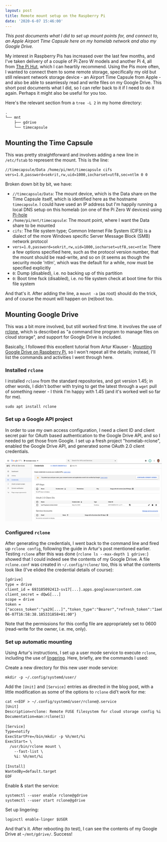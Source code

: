 ```yaml
---
layout: post
title: Remote mount setup on the Raspberry Pi
date: '2020-6-07 15:46:00'
---
```


_This post documents what I did to set up mount points for, and connect to, an Apple Airport Time Capsule here on my homelab network and also my Google Drive._

My interest in Raspberry Pis has increased over the last few months, and I've taken delivery of a couple of Pi Zero W models and another Pi 4, all from [The Pi Hut](https://thepihut.com/), which I can heartily recommend. Using the Pis more often, I wanted to connect them to some remote storage, specifically my old but still relevant network storage device - an Airport Time Capsule from Apple - and also be able to seamlessly read and write files on my Google Drive. This short post documents what I did, so I can refer back to it if I need to do it again. Perhaps it might also be useful for you too.

Here's the relevant section from a `tree -L 2` in my home directory:

```
.
└── mnt
    ├── gdrive
    └── timecapsule
```

## Mounting the Time Capsule

This was pretty straightforward and involves adding a new line in `/etc/fstab` to represent the mount. This is the line:

```
//timecapsule/Data /home/pi/mnt/timecapsule cifs vers=1.0,password=sekrit,rw,uid=1000,iocharset=utf8,sec=ntlm 0 0
```

Broken down bit by bit, we have:

- `//timecapsule/Data`: The mount device, which is the Data share on the Time Capsule itself, which is identified here as the hostname `timecapsule`. I could have used an IP address but I'm happily running a local DNS setup on this homelab (on one of the Pi Zero W devices) using [Pi-hole](https://pi-hole.net/)
- `/home/pi/mnt/timecapsule`: The mount point, where I want the Data share to be mounted
- `cifs`: The file system type; Common Internet File System (CIFS) is a dialect of the more Windows specific Server Message Block (SMB) network protocol
- `vers=1.0,password=sekrit,rw,uid=1000,iocharset=utf8,sec=ntlm`: There a few options specified here, such as the protocol version number, that the mount should be read-write, and so on (it seems as though the security mode 'ntlm', which was the default for a while, now must be specified explicitly
- `0`: Dump (disabled), i.e. no backing up of this partition
- `0`: Boot time fsck (disabled), i.e. no file system check at boot time for this file system

And that's it. After adding the line, a `mount -a` (as root) should do the trick, and of course the mount will happen on (re)boot too.


## Mounting Google Drive

This was a bit more involved, but still worked first time. It involves the use of [rclone](https://rclone.org/), which is described as "a command line program to manage files on cloud storage", and support for Google Drive is included.

Basically, I followed this excellent tutorial from Artur Klauser - [Mounting Google Drive on Raspberry Pi](https://medium.com/@artur.klauser/mounting-google-drive-on-raspberry-pi-f5002c7095c2), so I won't repeat all the details; instead, I'll list the commands and activities I went through here.

### Installed `rclone`

I installed `rclone` from the standard repositories, and got version 1.45; in other words, I didn't bother with trying to get the latest through a `wget` pull of something newer - I think I'm happy with 1.45 (and it's worked well so far for me).

```
sudo apt install rclone
```

### Set up a Google API project

In order to use my own access configuration, I need a client ID and client secret pair for OAuth based authentication to the Google Drive API, and so I needed to get those from Google. I set up a fresh project "homelab-rclone", enabled the Google Drive API, and generated some OAuth 2.0 client credentials.

![The OAuth 2.0 Client ID](/content/images/2020/06/googleapiclient.png)


### Configured `rclone`

After generating the credentials, I went back to the command line and fired up `rclone config`, following the guide in Artur's post mentioned earlier. Testing `rclone` after this was done (`rclone ls --max-depth 1 gdrive:`) showed that I could indeed see the contents of my Google Drive. A file `rclone.conf` was created in `~/.config/rclone/` too, this is what the contents look like (I've elided the credential details of course):

```
[gdrive]
type = drive
client_id = 693105092413-sv17[...].apps.googleusercontent.com
client_secret = dQwG[...]
scope = drive
token = {"access_token":"ya29[...]","token_type":"Bearer","refresh_token":"1ae03[...]","expiry":"2020-06-07T16:58:38.185331858+01:00"}
```

Note that the permissions for this config file are appropriately set to 0600 (read-write for the owner, i.e. me, only).


### Set up automatic mounting

Using Artur's instructions, I set up a user mode service to execute `rclone`, including the use of [lingering](https://wiki.archlinux.org/index.php/Systemd/User#Automatic_start-up_of_systemd_user_instances). Here, briefly, are the commands I used:

Create a new directory for this new user mode service:

```
mkdir -p ~/.config/systemd/user/
```

Add the `[Unit]` and `[Service]` entries as directed in the blog post, with a little modification as some of the options to `rclone` did't work for me:

```
cat <<EOF > ~/.config/systemd/user/rclone@.service
[Unit]
Description=rclone: Remote FUSE filesystem for cloud storage config %i
Documentation=man:rclone(1)

[Service]
Type=notify
ExecStartPre=/bin/mkdir -p %h/mnt/%i
ExecStart= \
  /usr/bin/rclone mount \
    --fast-list \
    %i: %h/mnt/%i

[Install]
WantedBy=default.target
EOF
```

Enable & start the service:

```
systemctl --user enable rclone@gdrive
systemctl --user start rclone@gdrive
```

Set up lingering:

```
loginctl enable-linger $USER
```

And that's it. After rebooting (to test), I can see the contents of my Google Drive at `~/mnt/gdrive/`. Success!
